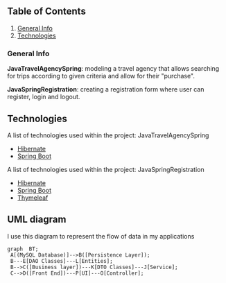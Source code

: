 ## Table of Contents
1. [General Info](#general-info)
2. [Technologies](#technologies)
### General Info


**JavaTravelAgencySpring**: modeling a travel agency that allows searching for trips according to given criteria and allow for their "purchase".

**JavaSpringRegistration**: creating a registration form where user can register, login and logout.


## Technologies

A list of technologies used within the project: JavaTravelAgencySpring
* [Hibernate](https://github.com/Andrew-Develops/JavaSmallProjects/network/dependencies)
* [Spring Boot](https://github.com/Andrew-Develops/JavaSmallProjects/network/dependencies)

A list of technologies used within the project: JavaSpringRegistration
* [Hibernate](https://github.com/Andrew-Develops/JavaSmallProjects/network/dependencies)
* [Spring Boot](https://github.com/Andrew-Develops/JavaSmallProjects/network/dependencies)
* [Thymeleaf](https://github.com/Andrew-Develops/JavaSmallProjects/network/dependencies)

## UML diagram

I use this diagram to represent the flow of data in my applications

```mermaid
graph  BT;  
 A[(MySQL Database)]-->B([Persistence Layer]);
 B---E[DAO Classes]---L[Entities];  
 B-->C([Business layer])---K[DTO Classes]---J[Service];  
 C-->D([Front End])---P[UI]---O[Controller];
```
